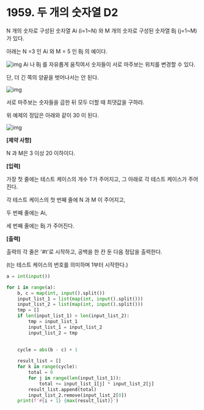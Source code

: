 # 1959. 두 개의 숫자열 D2

N 개의 숫자로 구성된 숫자열 Ai (i=1~N) 와 M 개의 숫자로 구성된 숫자열 Bj (j=1~M) 가 있다.

아래는 N =3 인 Ai 와 M = 5 인 Bj 의 예이다.

![img](https://swexpertacademy.com/main/common/fileDownload.do?downloadType=CKEditorImages&fileId=AV5PqPTKAUEDFAUq)
Ai 나 Bj 를 자유롭게 움직여서 숫자들이 서로 마주보는 위치를 변경할 수 있다.

단, 더 긴 쪽의 양끝을 벗어나서는 안 된다.
 

![img](https://swexpertacademy.com/main/common/fileDownload.do?downloadType=CKEditorImages&fileId=AV5PqULaAUIDFAUq)


서로 마주보는 숫자들을 곱한 뒤 모두 더할 때 최댓값을 구하라.

위 예제의 정답은 아래와 같이 30 이 된다.
 

![img](https://swexpertacademy.com/main/common/fileDownload.do?downloadType=CKEditorImages&fileId=AV5PqbLKAUcDFAUq)


**[제약 사항]**

N 과 M은 3 이상 20 이하이다.


**[입력]**

가장 첫 줄에는 테스트 케이스의 개수 T가 주어지고, 그 아래로 각 테스트 케이스가 주어진다.

각 테스트 케이스의 첫 번째 줄에 N 과 M 이 주어지고,

두 번째 줄에는 Ai,

세 번째 줄에는 Bj 가 주어진다.

**[출력]**

출력의 각 줄은 '#t'로 시작하고, 공백을 한 칸 둔 다음 정답을 출력한다.

(t는 테스트 케이스의 번호를 의미하며 1부터 시작한다.)



```python
a = int(input())

for i in range(a):
    b, c = map(int, input().split())
    input_list_1 = list(map(int, input().split()))
    input_list_2 = list(map(int, input().split()))
    tmp = []
    if len(input_list_1) > len(input_list_2):
        tmp = input_list_1
        input_list_1 = input_list_2
        input_list_2 = tmp
    

    cycle = abs(b - c) + 1
    
    result_list = []
    for k in range(cycle):
        total = 0
        for j in range(len(input_list_1)):
            total += input_list_1[j] * input_list_2[j]
        result_list.append(total)
        input_list_2.remove(input_list_2[0])
    print(f'#{i + 1} {max(result_list)}')    
    
```



